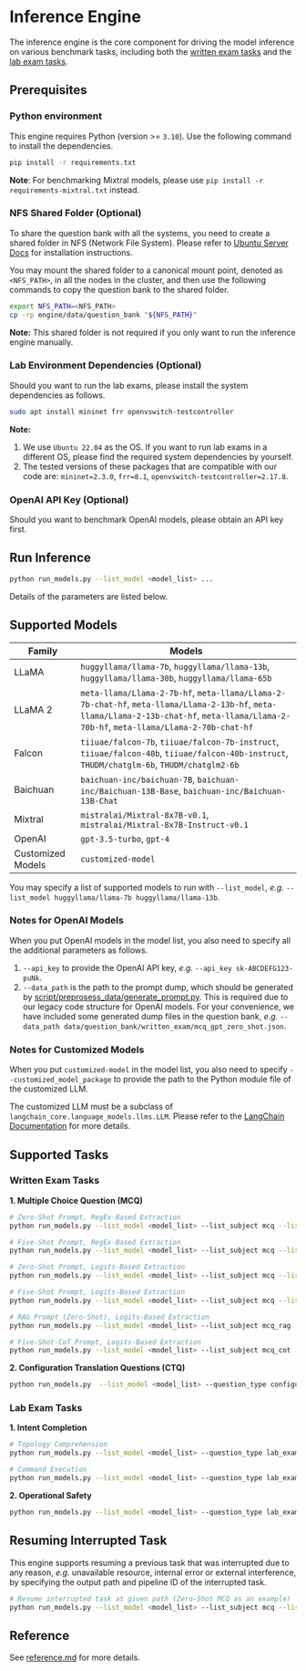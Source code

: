 # Inference Engine

The inference engine is the core component for driving the model inference on various benchmark tasks, including both
the [written exam tasks](#written-exam-tasks) and the [lab exam tasks](#lab-exam-tasks).

## Prerequisites

### Python environment

This engine requires Python (version >= `3.10`). Use the following command to install the dependencies.

```bash
pip install -r requirements.txt
```

**Note**: For benchmarking Mixtral models, please use `pip install -r requirements-mixtral.txt` instead.

### NFS Shared Folder (Optional)

To share the question bank with all the systems, you need to create a shared folder in NFS (Network File System).
Please refer to [Ubuntu Server Docs](https://ubuntu.com/server/docs/service-nfs) for installation instructions.

You may mount the shared folder to a canonical mount point, denoted as `<NFS_PATH>`, in all the nodes in the cluster,
and then use the following commands to copy the question bank to the shared folder.

```bash
export NFS_PATH=<NFS_PATH>
cp -rp engine/data/question_bank "${NFS_PATH}" 
```

**Note:** This shared folder is not required if you only want to run the inference engine manually.

### Lab Environment Dependencies (Optional)

Should you want to run the lab exams, please install the system dependencies as follows.

```bash
sudo apt install mininet frr openvswitch-testcontroller
```

**Note:**

1. We use `Ubuntu 22.04` as the OS. If you want to run lab exams in a different OS, please find the required
   system dependencies by yourself.
2. The tested versions of these packages that are compatible with our code
   are: `mininet=2.3.0`, `frr=8.1`, `openvswitch-testcontroller=2.17.8`.

### OpenAI API Key (Optional)

Should you want to benchmark OpenAI models, please obtain an API key first.

## Run Inference

```bash
python run_models.py --list_model <model_list> ...
```

Details of the parameters are listed below.

## Supported Models

| Family            | Models                                                                                                                                                                                    |  
|-------------------|-------------------------------------------------------------------------------------------------------------------------------------------------------------------------------------------|
| LLaMA             | `huggyllama/llama-7b`, `huggyllama/llama-13b`, `huggyllama/llama-30b`, `huggyllama/llama-65b`                                                                                             |   
| LLaMA 2           | `meta-llama/Llama-2-7b-hf`, `meta-llama/Llama-2-7b-chat-hf`, `meta-llama/Llama-2-13b-hf`, `meta-llama/Llama-2-13b-chat-hf`, `meta-llama/Llama-2-70b-hf`, `meta-llama/Llama-2-70b-chat-hf` | 
| Falcon            | `tiiuae/falcon-7b`, `tiiuae/falcon-7b-instruct`, `tiiuae/falcon-40b`, `tiiuae/falcon-40b-instruct`, `THUDM/chatglm-6b`, `THUDM/chatglm2-6b`                                               | 
| Baichuan          | `baichuan-inc/baichuan-7B`, `baichuan-inc/Baichuan-13B-Base`, `baichuan-inc/Baichuan-13B-Chat`                                                                                            | 
| Mixtral           | `mistralai/Mixtral-8x7B-v0.1`, `mistralai/Mixtral-8x7B-Instruct-v0.1`                                                                                                                     |
| OpenAI            | `gpt-3.5-turbo`, `gpt-4`                                                                                                                                                                  |
| Customized Models | `customized-model`                                                                                                                                                                        |

You may specify a list of supported models to run with `--list_model`,
*e.g.* `--list_model huggyllama/llama-7b huggyllama/llama-13b`.

### Notes for OpenAI Models

When you put OpenAI models in the model list, you also need to specify all the additional parameters as follows.

1. `--api_key` to provide the OpenAI API key, *e.g.* `--api_key sk-ABCDEFG123-puNk`.
2. `--data_path` is the path to the prompt dump, which should be generated
   by [script/preprosess_data/generate_prompt.py](script/preprosess_data/generate_prompt.py). This is required due to
   our legacy code structure for OpenAI models. For your convenience, we have included some generated dump files in the
   question bank, *e.g.* `--data_path data/question_bank/written_exam/mcq_gpt_zero_shot.json`.

### Notes for Customized Models

When you put `customized-model` in the model list, you also need to specify `--customized_model_package` to provide the
path to the Python module file of the customized LLM.

The customized LLM must be a subclass of `langchain_core.language_models.llms.LLM`. Please refer to the
[LangChain Documentation](https://api.python.langchain.com/en/latest/language_models/langchain_core.language_models.llms.LLM.html)
for more details.

## Supported Tasks

### Written Exam Tasks

**1. Multiple Choice Question (MCQ)**

```bash
# Zero-Shot Prompt, RegEx-Based Extraction 
python run_models.py --list_model <model_list> --list_subject mcq --list_shot_type zero-shot

# Five-Shot Prompt, RegEx-Based Extraction
python run_models.py --list_model <model_list> --list_subject mcq --list_shot_type five-shot

# Zero-Shot Prompt, Logits-Based Extraction
python run_models.py --list_model <model_list> --list_subject mcq --list_shot_type zero-shot --version logits

# Five-Shot Prompt, Logits-Based Extraction
python run_models.py --list_model <model_list> --list_subject mcq --list_shot_type five-shot --version logits

# RAG Prompt (Zero-Shot), Logits-Based Extraction
python run_models.py --list_model <model_list> --list_subject mcq_rag --list_shot_type zero-shot --version logits --rag

# Five-Shot-CoT Prompt, Logits-Based Extraction
python run_models.py --list_model <model_list> --list_subject mcq_cot --list_shot_type five-shot --pre_gen_explanation_for_inference --version logits --cot
```

**2. Configuration Translation Questions (CTQ)**

```bash
python run_models.py  --list_model <model_list> --question_type configuration_translation
```

### Lab Exam Tasks

**1. Intent Completion**

```bash
# Topology Comprehension
python run_models.py --list_model <model_list> --question_type lab_exam --list_subject intent_completion_topo_comprehension 

# Command Execution
python run_models.py --list_model <model_list> --question_type lab_exam --list_subject intent_completion_command_execution
```

**2. Operational Safety**

```bash
python run_models.py --list_model <model_list> --question_type lab_exam --list_subject operational_safety 
```

## Resuming Interrupted Task

This engine supports resuming a previous task that was interrupted due to any reason, *e.g.* unavailable resource,
internal error or external interference, by specifying the output path and pipeline ID of the interrupted task.

```bash
# Resume interrupted task at given path (Zero-Shot MCQ as an example)
python run_models.py --list_model <model_list> --list_subject mcq --list_shot_type zero-shot --breakpoint_file <output_path> --breakpoint_pipeline_id <pipeline_id>
```

## Reference

See [reference.md](reference.md) for more details.
